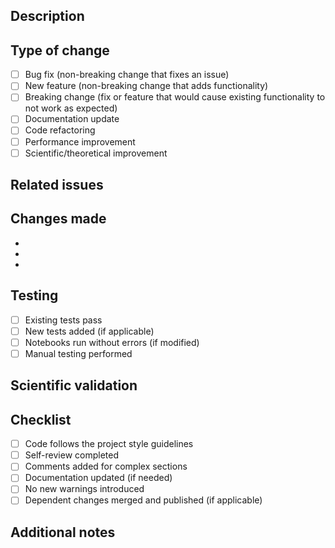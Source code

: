 ## Description
<!-- Provide a clear and concise description of your changes -->

## Type of change
<!-- Check all that apply -->
- [ ] Bug fix (non-breaking change that fixes an issue)
- [ ] New feature (non-breaking change that adds functionality)
- [ ] Breaking change (fix or feature that would cause existing functionality to not work as expected)
- [ ] Documentation update
- [ ] Code refactoring
- [ ] Performance improvement
- [ ] Scientific/theoretical improvement

## Related issues
<!-- Reference any related issues: Fixes #123, Relates to #456 -->

## Changes made
<!-- List the main changes -->
- 
- 
- 

## Testing
<!-- Describe the tests you ran and their results -->
- [ ] Existing tests pass
- [ ] New tests added (if applicable)
- [ ] Notebooks run without errors (if modified)
- [ ] Manual testing performed

## Scientific validation
<!-- If applicable: describe validation of physical predictions, precision metrics, etc. -->

## Checklist
- [ ] Code follows the project style guidelines
- [ ] Self-review completed
- [ ] Comments added for complex sections
- [ ] Documentation updated (if needed)
- [ ] No new warnings introduced
- [ ] Dependent changes merged and published (if applicable)

## Additional notes
<!-- Any additional information for reviewers -->


